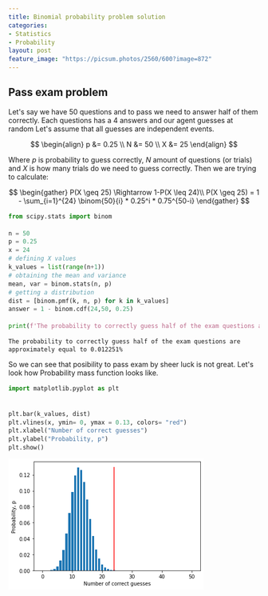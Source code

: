 ```yaml
---
title: Binomial probability problem solution
categories:
- Statistics
- Probability
layout: post
feature_image: "https://picsum.photos/2560/600?image=872"
---
```


## Pass exam problem
Let's say we have 50 questions and to pass we need to answer half of them correctly. Each questions has a 4 answers and our agent guesses at random  Let's assume that all guesses are independent events.

$$
\begin{align}
p &= 0.25 \\
N &= 50 \\
X &= 25
\end{align}
$$

Where $p$ is probability to guess correctly, $N$ amount of questions (or trials) and $X$ is how many trials do we need to guess correctly. Then we are trying to calculate:

$$
\begin{gather}
P(X \geq 25) \Rightarrow 1-P(X \leq 24)\\
P(X \geq 25) = 1 - \sum_{i=1}^{24}  \binom{50}{i} * 0.25^i * 0.75^{50-i}
\end{gather}
$$

```python
from scipy.stats import binom 

n = 50
p = 0.25
x = 24
# defining X values
k_values = list(range(n+1))
# obtaining the mean and variance 
mean, var = binom.stats(n, p)
# getting a distribution
dist = [binom.pmf(k, n, p) for k in k_values]
answer = 1 - binom.cdf(24,50, 0.25)

print(f'The probability to correctly guess half of the exam questions are approximately equal to {answer:.6%}')
```

    The probability to correctly guess half of the exam questions are approximately equal to 0.012251%


So we can see that posibility to pass exam by sheer luck is not great. Let's look how Probability mass function looks like.


```python
import matplotlib.pyplot as plt


plt.bar(k_values, dist)
plt.vlines(x, ymin= 0, ymax = 0.13, colors= "red")
plt.xlabel("Number of correct guesses")
plt.ylabel("Probability, p")
plt.show()
```


    
![png](/assets/post_images/Exam_binomial_4_0.png)
    

